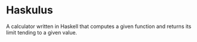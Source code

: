 # Haskulus
A calculator written in Haskell that computes a given function and returns its limit tending to a given value.
